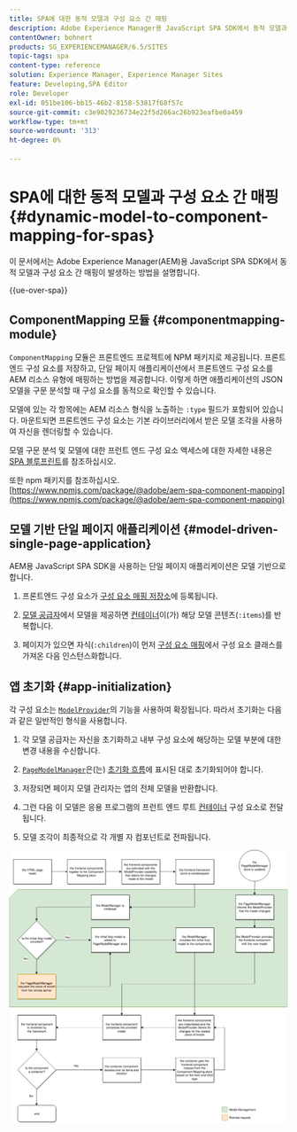 ```yaml
---
title: SPA에 대한 동적 모델과 구성 요소 간 매핑
description: Adobe Experience Manager용 JavaScript SPA SDK에서 동적 모델과 구성 요소 간 매핑이 어떻게 수행되는지 알아보십시오.
contentOwner: bohnert
products: SG_EXPERIENCEMANAGER/6.5/SITES
topic-tags: spa
content-type: reference
solution: Experience Manager, Experience Manager Sites
feature: Developing,SPA Editor
role: Developer
exl-id: 051be106-bb15-46b2-8158-53817f68f57c
source-git-commit: c3e9029236734e22f5d266ac26b923eafbe0a459
workflow-type: tm+mt
source-wordcount: '313'
ht-degree: 0%

---
```


# SPA에 대한 동적 모델과 구성 요소 간 매핑{#dynamic-model-to-component-mapping-for-spas}

이 문서에서는 Adobe Experience Manager(AEM)용 JavaScript SPA SDK에서 동적 모델과 구성 요소 간 매핑이 발생하는 방법을 설명합니다.

{{ue-over-spa}}

## ComponentMapping 모듈 {#componentmapping-module}

`ComponentMapping` 모듈은 프론트엔드 프로젝트에 NPM 패키지로 제공됩니다. 프론트엔드 구성 요소를 저장하고, 단일 페이지 애플리케이션에서 프론트엔드 구성 요소를 AEM 리소스 유형에 매핑하는 방법을 제공합니다. 이렇게 하면 애플리케이션의 JSON 모델을 구문 분석할 때 구성 요소를 동적으로 확인할 수 있습니다.

모델에 있는 각 항목에는 AEM 리소스 형식을 노출하는 `:type` 필드가 포함되어 있습니다. 마운트되면 프론트엔드 구성 요소는 기본 라이브러리에서 받은 모델 조각을 사용하여 자신을 렌더링할 수 있습니다.

모델 구문 분석 및 모델에 대한 프런트 엔드 구성 요소 액세스에 대한 자세한 내용은 [SPA 블루프린트](/help/sites-developing/spa-blueprint.md)를 참조하십시오.

또한 npm 패키지를 참조하십시오. [https://www.npmjs.com/package/@adobe/aem-spa-component-mapping](https://www.npmjs.com/package/@adobe/aem-spa-component-mapping)

## 모델 기반 단일 페이지 애플리케이션 {#model-driven-single-page-application}

AEM용 JavaScript SPA SDK을 사용하는 단일 페이지 애플리케이션은 모델 기반으로 합니다.

1. 프론트엔드 구성 요소가 [구성 요소 매핑 저장소](/help/sites-developing/spa-dynamic-model-to-component-mapping.md#componentmapping-module)에 등록됩니다.
1. [모델 공급자](/help/sites-developing/spa-blueprint.md#the-model-provider)에서 모델을 제공하면 [컨테이너](/help/sites-developing/spa-blueprint.md#container)이(가) 해당 모델 콘텐츠(`:items`)를 반복합니다.

1. 페이지가 있으면 자식(`:children`)이 먼저 [구성 요소 매핑](/help/sites-developing/spa-blueprint.md#componentmapping)에서 구성 요소 클래스를 가져온 다음 인스턴스화합니다.

## 앱 초기화 {#app-initialization}

각 구성 요소는 [`ModelProvider`](/help/sites-developing/spa-blueprint.md#the-model-provider)의 기능을 사용하여 확장됩니다. 따라서 초기화는 다음과 같은 일반적인 형식을 사용합니다.

1. 각 모델 공급자는 자신을 초기화하고 내부 구성 요소에 해당하는 모델 부분에 대한 변경 내용을 수신합니다.
1. [`PageModelManager`](/help/sites-developing/spa-blueprint.md#pagemodelmanager)은(는) [초기화 흐름](/help/sites-developing/spa-blueprint.md)에 표시된 대로 초기화되어야 합니다.

1. 저장되면 페이지 모델 관리자는 앱의 전체 모델을 반환합니다.
1. 그런 다음 이 모델은 응용 프로그램의 프런트 엔드 루트 [컨테이너](/help/sites-developing/spa-blueprint.md#container) 구성 요소로 전달됩니다.
1. 모델 조각이 최종적으로 각 개별 자 컴포넌트로 전파됩니다.

![app_model_initialization](assets/app_model_initialization.png)
